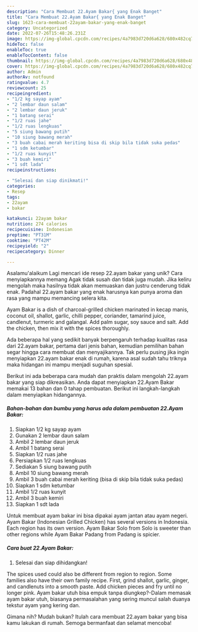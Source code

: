 ```yaml
---
description: "Cara Membuat 22.Ayam Bakar{ yang Enak Banget"
title: "Cara Membuat 22.Ayam Bakar{ yang Enak Banget"
slug: 1623-cara-membuat-22ayam-bakar-yang-enak-banget
category: Uncategorized
date: 2022-07-26T15:48:26.231Z
image: https://img-global.cpcdn.com/recipes/4a7983d720d6a628/680x482cq70/22ayam-bakar-foto-resep-utama.jpg
hideToc: false
enableToc: true
enableTocContent: false
thumbnail: https://img-global.cpcdn.com/recipes/4a7983d720d6a628/680x482cq70/22ayam-bakar-foto-resep-utama.jpg
cover: https://img-global.cpcdn.com/recipes/4a7983d720d6a628/680x482cq70/22ayam-bakar-foto-resep-utama.jpg
author: Admin
authorAv: notfound
ratingvalue: 4.7
reviewcount: 25
recipeingredient:
- "1/2 kg sayap ayam"
- "2 lembar daun salam"
- "2 lembar daun jeruk"
- "1 batang serai"
- "1/2 ruas jahe"
- "1/2 ruas lengkuas"
- "5 siung bawang putih"
- "10 siung bawang merah"
- "3 buah cabai merah keriting bisa di skip bila tidak suka pedas"
- "1 sdm ketumbar"
- "1/2 ruas kunyit"
- "3 buah kemiri"
- "1 sdt lada"
recipeinstructions:

- "Selesai dan siap dinikmati!"
categories:
- Resep
tags:
- 22ayam
- bakar

katakunci: 22ayam bakar 
nutrition: 274 calories
recipecuisine: Indonesian
preptime: "PT31M"
cooktime: "PT42M"
recipeyield: "2"
recipecategory: Dinner

---
```



Asalamu'alaikum Lagi mencari ide resep 22.ayam bakar yang unik? Cara menyiapkannya memang Agak tidak susah dan tidak juga mudah. Jika keliru mengolah maka hasilnya tidak akan memuaskan dan justru cenderung tidak enak. Padahal 22.ayam bakar yang enak harusnya kan punya aroma dan rasa yang mampu memancing selera kita.


Ayam Bakar is a dish of charcoal-grilled chicken marinated in kecap manis, coconut oil, shallot, garlic, chilli pepper, coriander, tamarind juice, candlenut, turmeric and galangal. Add palm sugar, soy sauce and salt. Add the chicken, then mix it with the spices thoroughly.

Ada beberapa hal yang sedikit banyak berpengaruh terhadap kualitas rasa dari 22.ayam bakar, pertama dari jenis bahan, kemudian pemilihan bahan segar hingga cara membuat dan menyajikannya. Tak perlu pusing jika ingin menyiapkan 22.ayam bakar enak di rumah, karena asal sudah tahu triknya maka hidangan ini mampu menjadi suguhan spesial.


Berikut ini ada beberapa cara mudah dan praktis dalam mengolah 22.ayam bakar yang siap dikreasikan. Anda dapat menyiapkan 22.Ayam Bakar memakai 13 bahan dan 0 tahap pembuatan. Berikut ini langkah-langkah dalam menyiapkan hidangannya.

<!--inarticleads1-->

##### Bahan-bahan dan bumbu yang harus ada dalam pembuatan 22.Ayam Bakar:

1. Siapkan 1/2 kg sayap ayam
1. Gunakan 2 lembar daun salam
1. Ambil 2 lembar daun jeruk
1. Ambil 1 batang serai
1. Siapkan 1/2 ruas jahe
1. Persiapkan 1/2 ruas lengkuas
1. Sediakan 5 siung bawang putih
1. Ambil 10 siung bawang merah
1. Ambil 3 buah cabai merah keriting (bisa di skip bila tidak suka pedas)
1. Siapkan 1 sdm ketumbar
1. Ambil 1/2 ruas kunyit
1. Ambil 3 buah kemiri
1. Siapkan 1 sdt lada


Untuk membuat ayam bakar ini bisa dipakai ayam jantan atau ayam negeri. Ayam Bakar (Indonesian Grilled Chicken) has several versions in Indonesia. Each region has its own version. Ayam Bakar Solo from Solo is sweeter than other regions while Ayam Bakar Padang from Padang is spicier. 

<!--inarticleads2-->

##### Cara buat 22.Ayam Bakar:


1. Selesai dan siap dihidangkan!

The spices used could also be different from region to region. Some families also have their own family recipe. First, grind shallot, garlic, ginger, and candlenuts into a smooth paste. Add chicken pieces and fry until no longer pink. Ayam bakar utuh bisa empuk tanpa diungkep?-Dalam memasak ayam bakar utuh, biasanya permasalahan yang sering muncul salah duanya tekstur ayam yang kering dan. 

Gimana nih? Mudah bukan? Itulah cara membuat 22.ayam bakar yang bisa kamu lakukan di rumah. Semoga bermanfaat dan selamat mencoba!
